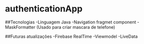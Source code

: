 # authenticationApp

##Tecnologias
-Linguagem Java
-Navigation fragmet component
-MaskFormatter (Usado para criar mascara de telefone)

##Futuras atualizações 
-Firebase RealTime 
-Viewmodel 
-LiveData
